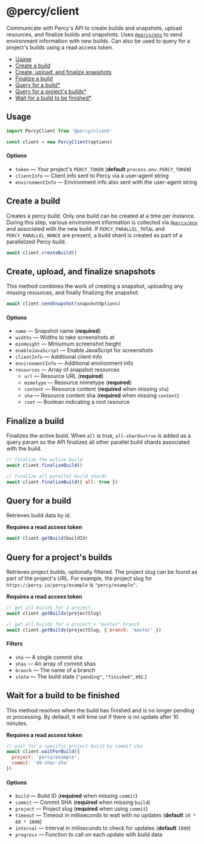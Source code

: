 # @percy/client

Communicate with Percy's API to create builds and snapshots, upload resources, and finalize builds
and snapshots. Uses [`@percy/env`](.packages/env) to send environment information with new
builds. Can also be used to query for a project's builds using a read access token.

- [Usage](#usage)
- [Create a build](#create-a-build)
- [Create, upload, and finalize snapshots](#create-upload-and-finalize-snapshots)
- [Finalize a build](#finalize-a-build)
- [Query for a build*](#query-for-a-build)
- [Query for a project's builds*](#query-for-a-projects-builds)
- [Wait for a build to be finished*](#wait-for-a-build-to-be-finished)

## Usage

``` js
import PercyClient from '@percy/client'

const client = new PercyClient(options)
```

#### Options

- `token` — Your project's `PERCY_TOKEN` (**default** `process.env.PERCY_TOKEN`)
- `clientInfo` — Client info sent to Percy via a user-agent string
- `environmentInfo` — Environment info also sent with the user-agent string

## Create a build

Creates a percy build. Only one build can be created at a time per instance. During this step,
various environment information is collected via [`@percy/env`](./packages/env#readme) and
associated with the new build. If `PERCY_PARALLEL_TOTAL` and `PERCY_PARALLEL_NONCE` are present, a
build shard is created as part of a parallelized Percy build.

``` js
await client.createBuild()
```

## Create, upload, and finalize snapshots

This method combines the work of creating a snapshot, uploading any missing resources, and finally
finalizng the snapshot.

``` js
await client.sendSnapshot(snapshotOptions)
```

#### Options

- `name` — Snapshot name (**required**)
- `widths` — Widths to take screenshots at
- `minHeight` — Miniumum screenshot height
- `enableJavaScript` — Enable JavaScript for screenshots
- `clientInfo` — Additional client info
- `environmentInfo` — Additional environment info
- `resources` — Array of snapshot resources
  - `url` — Resource URL (**required**)
  - `mimetype` — Resource mimetype (**required**)
  - `content` — Resource content (**required** when missing `sha`)
  - `sha` — Resource content sha (**required** when missing `content`)
  - `root` — Boolean indicating a root resource

## Finalize a build

Finalizes the active build. When `all` is true, `all-shards=true` is added as a query param so the
API finalizes all other parallel build shards associated with the build.

``` js
// finalize the active build
await client.finalizeBuild()

// finalize all parallel build shards
await client.finalizeBuild({ all: true })
```

## Query for a build

Retrieves build data by id.

**Requires a read access token**

``` js
await client.getBuild(buildId)
```

## Query for a project's builds

Retrieves project builds, optionally filtered. The project slug can be found as part of the
project's URL. For example, the project slug for `https://percy.io/percy/example` is
`"percy/example"`.

**Requires a read access token**

``` js
// get all builds for a project
await client.getBuilds(projectSlug)

// get all builds for a project's "master" branch
await client.getBuilds(projectSlug, { branch: 'master' })
```

#### Filters

- `sha` — A single commit sha
- `shas` — An array of commit shas
- `branch` — The name of a branch
- `state` — The build state (`"pending"`, `"finished"`, etc.)

## Wait for a build to be finished

This method resolves when the build has finished and is no longer pending or processing. By default,
it will time out if there is no update after 10 minutes.

**Requires a read access token**

``` js
// wait for a specific project build by commit sha
await client.waitForBuild({
  project: 'percy/example',
  commit: '40-char-sha'
})
```

#### Options

- `build` — Build ID (**required** when missing `commit`)
- `commit` — Commit SHA (**required** when missing `build`)
- `project` — Project slug (**required** when using `commit`)
- `timeout` — Timeout in milliseconds to wait with no updates (**default** `10 * 60 * 1000`)
- `interval` — Interval in miliseconds to check for updates (**default** `1000`)
- `progress` — Function to call on each update with build data
